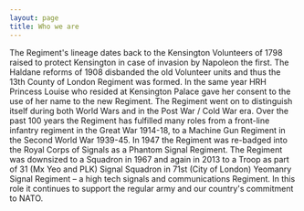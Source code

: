 ```yaml
---
layout: page
title: Who we are
---
```


<p class="homepage-blurb">The Regiment's lineage dates back to the Kensington Volunteers of 1798 raised to protect Kensington in case of invasion by Napoleon the first.
The Haldane reforms of 1908 disbanded the old Volunteer units and thus the 13th County of London Regiment was formed. In the same year HRH Princess Louise who resided at Kensington Palace gave her consent to the use of her name to the new Regiment. 
The Regiment went on to distinguish itself during both World Wars and in the Post War / Cold War era.
Over the past 100 years the Regiment has fulfilled many roles from a front-line infantry regiment in the Great War 1914-18, to a Machine Gun Regiment in the Second World War 1939-45.
In 1947 the Regiment was re-badged into the Royal Corps of Signals as a Phantom Signal Regiment. The Regiment was downsized to a Squadron in 1967 and again in 2013 to a Troop as part of 31 (Mx Yeo and PLK) Signal Squadron in 71st (City of London) Yeomanry Signal Regiment – a high tech signals and communications Regiment.  In this role it continues to support the regular army and our country's commitment to NATO. 
</p>